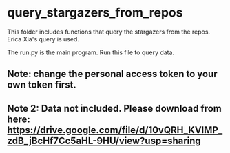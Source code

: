 # query_stargazers_from_repos

This folder includes functions that query the stargazers from the repos. Erica Xia's query is used.

The run.py is the main program. Run this file to query data.

## Note: change the personal access token to your own token first.
## Note 2: Data not included. Please download from here: https://drive.google.com/file/d/10vQRH_KVlMP_zdB_jBcHf7Cc5aHL-9HU/view?usp=sharing

